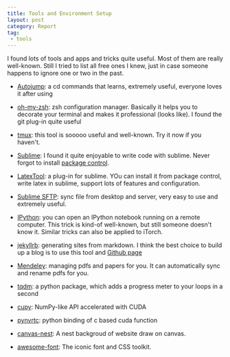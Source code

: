 ```yaml
---
title: Tools and Environment Setup
layout: post
category: Report
tag: 
 - tools
---
```


I found lots of tools and apps and tricks quite useful. Most of them are really well-known. Still I tried to list all free ones I knew, just in case someone happens to ignore one or two in the past.  

* [Autojump](https://github.com/wting/autojump): a cd commands that learns, extremely useful, everyone loves it after using

* [oh-my-zsh](https://github.com/robbyrussell/oh-my-zsh): zsh configuration manager. Basically it helps you to decorate your terminal and makes it professional (looks like). I found the git plug-in quite useful

* [tmux](https://github.com/tmux/tmux/wiki): this tool is sooooo useful and well-known. Try it now if you haven't.

* [Sublime](https://www.sublimetext.com/): I found it quite enjoyable to write code with sublime. Never forgot to install [package control](https://packagecontrol.io/installation).

* [LatexTool](https://github.com/SublimeText/LaTeXTools): a plug-in for sublime. YOu can install it from package control, write latex in sublime, support lots of features and configuration.

* [Sublime SFTP](https://wbond.net/sublime_packages/sftp): sync file from desktop and server, very easy to use and extremely useful.

* [IPython](https://coderwall.com/p/ohk6cg/remote-access-to-ipython-notebooks-via-ssh): you can open an IPython notebook running on a remote computer. This trick is kind-of well-known, but still someone doesn't know it. Similar tricks can also be applied to iTorch.

* [jekyllrb](https://jekyllrb.com/): generating sites from markdown. I think the best choice to build up a blog is to use this tool and [Github page](https://pages.github.com/)

* [Mendeley](https://www.mendeley.com/newsfeed/): managing pdfs and papers for you. It can automatically sync and rename pdfs for you.

* [tqdm](https://github.com/noamraph/tqdm): a python package, which adds a progress meter to your loops in a second

* [cupy](https://github.com/cupy/cupy): NumPy-like API accelerated with CUDA

* [pynvrtc](https://github.com/NVIDIA/pynvrtc): python binding of c based cuda function

* [canvas-nest](https://github.com/hustcc/canvas-nest.js/): A nest backgroud of website draw on canvas.

* [awesome-font](http://fontawesome.io/): The iconic font and CSS toolkit.